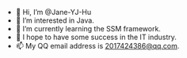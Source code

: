 - 👋 Hi, I’m @Jane-YJ-Hu
- 👀 I’m interested in Java.
- 🌱 I’m currently learning the SSM framework.
- 💞️ I hope to have some success in the IT industry.
- 📫 My QQ email address is 2017424386@qq.com.

<!---
Jane-YJ-Hu/Jane-YJ-Hu is a ✨ special ✨ repository because its `README.md` (this file) appears on your GitHub profile.
You can click the Preview link to take a look at your changes.
--->
